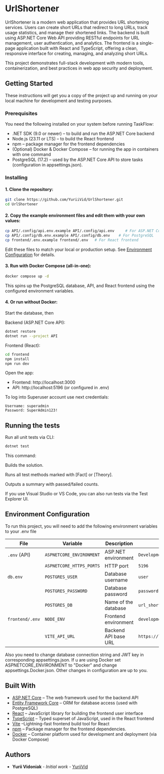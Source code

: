 # UrlShortener

UrlShortener is a modern web application that provides URL shortening services. Users can create short URLs that redirect to long URLs, track usage statistics, and manage their shortened links. The backend is built using ASP.NET Core Web API providing RESTful endpoints for URL management, user authentication, and analytics. The frontend is a single-page application built with React and TypeScript, offering a clean, responsive interface for creating, managing, and analyzing short URLs.

This project demonstrates full-stack development with modern tools, containerization, and best practices in web app security and deployment.

## Getting Started

These instructions will get you a copy of the project up and running on your local machine for development and testing purposes.

### Prerequisites

You need the following installed on your system before running TaskFlow:

- .NET SDK (9.0 or newer) – to build and run the ASP.NET Core backend
- Node.js (23.11 or LTS) – to build the React frontend
- npm – package manager for the frontend dependencies
- (Optional) Docker & Docker Compose – for running the app in containers with one command
- PostgreSQL (17.2) – used by the ASP.NET Core API to store tasks (configuration in appsettings.json).

### Installing

#### 1. Clone the repository:

```bash
git clone https://github.com/YuriiVid/UrlShortener.git
cd UrlShortener
```

#### 2. Copy the example environment files and edit them with your own values:

```bash
cp API/.config/api.env.example API/.config/api.env     # For ASP.NET Core backend
cp API/.config/db.env.example API/.config/db.env    # For PostgreSQL
cp frontend/.env.example frontend/.env   # For React frontend
```

Edit these files to match your local or production setup. See [Environment Configuration](#environment-configuration) for details.

#### 3. Run with Docker Compose (all-in-one):

```bash
docker compose up -d
```

This spins up the PostgreSQL database, API, and React frontend using the configured environment variables.

#### 4. Or run without Docker:

Start the database, then

Backend (ASP.NET Core API):

```bash
dotnet restore
dotnet run --project API
```

Frontend (React):

```bash
cd frontend
npm install
npm run dev
```

Open the app:

- Frontend: http://localhost:3000
- API: http://localhost:5196 (or configured in .env)

To log into Superuser account use next credentials:

```
Username: superadmin
Password: SuperAdmin123!
```

## Running the tests

Run all unit tests via CLI:

```bash
dotnet test
```

This command:

Builds the solution.

Runs all test methods marked with [Fact] or [Theory].

Outputs a summary with passed/failed counts.

If you use Visual Studio or VS Code, you can also run tests via the Test Explorer UI.

## Environment Configuration

To run this project, you will need to add the following environment variables to your .env file

| **File**        | **Variable**             | **Description**      | **Example**                  |
| --------------- | ------------------------ | -------------------- | ---------------------------- |
| `.env` (API)    | `ASPNETCORE_ENVIRONMENT` | ASP.NET environment  | `Development`                |
|                 | `ASPNETCORE_HTTPS_PORTS` | HTTP port            | `5196`                       |
| `db.env`        | `POSTGRES_USER`          | Database username    | `user`                       |
|                 | `POSTGRES_PASSWORD`      | Database password    | `password`                   |
|                 | `POSTGRES_DB`            | Name of the database | `url_shortener`              |
| `frontend/.env` | `NODE_ENV`               | Frontend environment | `development`                |
|                 | `VITE_API_URL`           | Backend API base URL | `https://localhost:5196/api` |

Also you need to change database connection string and JWT key in corresponding appsettings.json. If u are using Docker set ASPNETCORE_ENVIRONMENT to "Docker" and change appsettings.Docker.json. Other changes in configuration are up to you.

## Built With

- [ASP.NET Core](https://dotnet.microsoft.com/en-us/apps/aspnet) – The web framework used for the backend API
- [Entity Framework Core](https://learn.microsoft.com/en-us/ef/core) – ORM for database access (used with PostgreSQL)
- [React](https://react.dev) – JavaScript library for building the frontend user interface
- [TypeScript](https://www.typescriptlang.org) – Typed superset of JavaScript, used in the React frontend
- [Vite](https://vite.dev) –Lightning-fast frontend build tool for React
- [npm](https://www.npmjs.com) – Package manager for the frontend dependencies.
- [Docker](https://www.docker.com) – Container platform used for development and deployment (via Docker Compose)

## Authors

- **Yurii Vidoniak** - _Initial work_ - [YuriiVid](https://github.com/YuriiVid)
